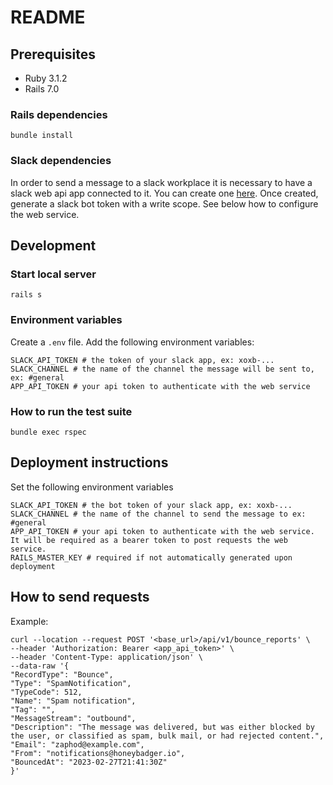 # README

## Prerequisites

- Ruby 3.1.2
- Rails 7.0

### Rails dependencies

```shell
bundle install
```

### Slack dependencies
In order to send a message to a slack workplace it is necessary to have a slack web api app connected to it. You can create one [here](https://api.slack.com/apps). 
Once created, generate a slack bot token with a write scope. See below how to configure the web service.

## Development
### Start local server

```shell
rails s
```

### Environment variables
Create a `.env` file.
Add the following environment variables:
```shell
SLACK_API_TOKEN # the token of your slack app, ex: xoxb-... 
SLACK_CHANNEL # the name of the channel the message will be sent to, ex: #general
APP_API_TOKEN # your api token to authenticate with the web service
```

### How to run the test suite
```shell
bundle exec rspec
```

## Deployment instructions
Set the following environment variables
```shell
SLACK_API_TOKEN # the bot token of your slack app, ex: xoxb-... 
SLACK_CHANNEL # the name of the channel to send the message to ex: #general
APP_API_TOKEN # your api token to authenticate with the web service. It will be required as a bearer token to post requests the web service.
RAILS_MASTER_KEY # required if not automatically generated upon deployment
```

## How to send requests
Example:
```shell
curl --location --request POST '<base_url>/api/v1/bounce_reports' \
--header 'Authorization: Bearer <app_api_token>' \
--header 'Content-Type: application/json' \
--data-raw '{
"RecordType": "Bounce",
"Type": "SpamNotification",
"TypeCode": 512,
"Name": "Spam notification",
"Tag": "",
"MessageStream": "outbound",
"Description": "The message was delivered, but was either blocked by the user, or classified as spam, bulk mail, or had rejected content.",
"Email": "zaphod@example.com",
"From": "notifications@honeybadger.io",
"BouncedAt": "2023-02-27T21:41:30Z"
}'
```